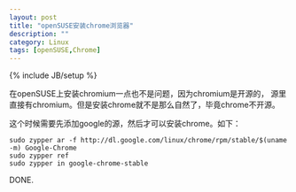 ```yaml
---
layout: post
title: "openSUSE安装chrome浏览器"
description: ""
category: Linux
tags: [openSUSE,Chrome]
---
```

{% include JB/setup %}

在openSUSE上安装chromium一点也不是问题，因为chromium是开源的，
源里直接有chromium。但是安装chrome就不是那么自然了，毕竟chrome不开源。

这个时候需要先添加google的源，然后才可以安装chrome。如下：

	sudo zypper ar -f http://dl.google.com/linux/chrome/rpm/stable/$(uname -m) Google-Chrome
	sudo zypper ref
	sudo zypper in google-chrome-stable

DONE.
